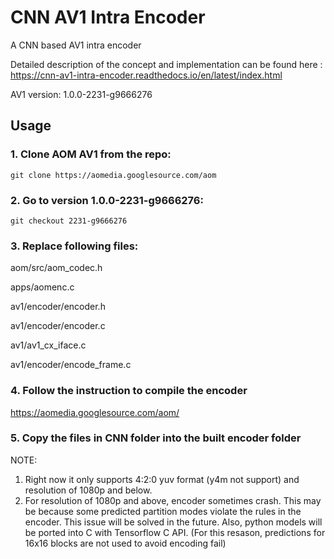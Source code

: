 # CNN AV1 Intra Encoder
A CNN based AV1 intra encoder

Detailed description of the concept and implementation can be found here : https://cnn-av1-intra-encoder.readthedocs.io/en/latest/index.html

AV1 version: 1.0.0-2231-g9666276

## Usage 

### 1.  Clone AOM AV1 from the repo:

 `git clone https://aomedia.googlesource.com/aom`

### 2.  Go to version 1.0.0-2231-g9666276:

 `git checkout 2231-g9666276`


### 3.  Replace following files:

aom/src/aom_codec.h

apps/aomenc.c

av1/encoder/encoder.h

av1/encoder/encoder.c

av1/av1_cx_iface.c

av1/encoder/encode_frame.c

### 4. Follow the instruction to compile the encoder

https://aomedia.googlesource.com/aom/

### 5.  Copy the files in CNN folder into the built encoder folder


NOTE:
1. Right now it only supports 4:2:0 yuv format (y4m not support) and resolution of 1080p and below. 
2. For resolution of 1080p and above, encoder sometimes crash. This may be because some predicted partition modes violate the rules in the encoder. This issue will be solved in the future. Also, python models will be ported into C with Tensorflow C API. (For this resason, predictions for 16x16 blocks are not used to avoid encoding fail)
